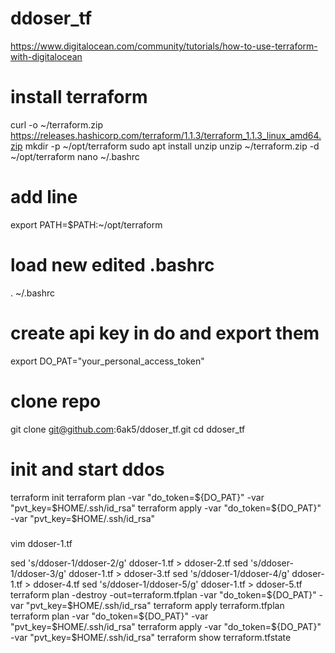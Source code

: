 # ddoser_tf

https://www.digitalocean.com/community/tutorials/how-to-use-terraform-with-digitalocean

# install terraform 
curl -o ~/terraform.zip https://releases.hashicorp.com/terraform/1.1.3/terraform_1.1.3_linux_amd64.zip 
mkdir -p ~/opt/terraform
sudo apt install unzip
unzip ~/terraform.zip -d ~/opt/terraform
nano ~/.bashrc

# add line
export PATH=$PATH:~/opt/terraform

# load new edited .bashrc
. ~/.bashrc

# create api key in do and export them
export DO_PAT="your_personal_access_token"

# clone repo 
git clone git@github.com:6ak5/ddoser_tf.git
cd ddoser_tf

# init and start ddos
terraform init
terraform plan -var "do_token=${DO_PAT}" -var "pvt_key=$HOME/.ssh/id_rsa"
terraform apply -var "do_token=${DO_PAT}" -var "pvt_key=$HOME/.ssh/id_rsa"

#####


vim ddoser-1.tf

sed 's/ddoser-1/ddoser-2/g' ddoser-1.tf > ddoser-2.tf
sed 's/ddoser-1/ddoser-3/g' ddoser-1.tf > ddoser-3.tf
sed 's/ddoser-1/ddoser-4/g' ddoser-1.tf > ddoser-4.tf
sed 's/ddoser-1/ddoser-5/g' ddoser-1.tf > ddoser-5.tf
terraform plan -destroy -out=terraform.tfplan  -var "do_token=${DO_PAT}"   -var "pvt_key=$HOME/.ssh/id_rsa"
terraform apply terraform.tfplan
terraform plan -var "do_token=${DO_PAT}" -var "pvt_key=$HOME/.ssh/id_rsa"
terraform apply -var "do_token=${DO_PAT}" -var "pvt_key=$HOME/.ssh/id_rsa"
terraform show terraform.tfstate



